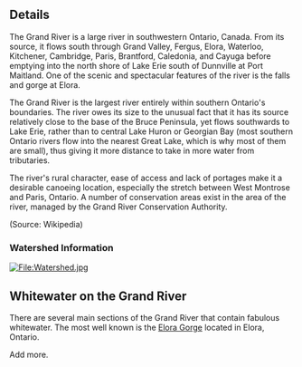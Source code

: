 <span id="Details"></span>

## <span class="mw-headline"> Details </span>

The Grand River is a large river in southwestern Ontario, Canada. From
its source, it flows south through Grand Valley, Fergus, Elora,
Waterloo, Kitchener, Cambridge, Paris, Brantford, Caledonia, and Cayuga
before emptying into the north shore of Lake Erie south of Dunnville at
Port Maitland. One of the scenic and spectacular features of the river
is the falls and gorge at Elora.

The Grand River is the largest river entirely within southern Ontario's
boundaries. The river owes its size to the unusual fact that it has its
source relatively close to the base of the Bruce Peninsula, yet flows
southwards to Lake Erie, rather than to central Lake Huron or Georgian
Bay (most southern Ontario rivers flow into the nearest Great Lake,
which is why most of them are small), thus giving it more distance to
take in more water from tributaries.

The river's rural character, ease of access and lack of portages make it
a desirable canoeing location, especially the stretch between West
Montrose and Paris, Ontario. A number of conservation areas exist in the
area of the river, managed by the Grand River Conservation Authority.

(Source: Wikipedia)

  

<span id="Watershed_Information"></span>

### <span class="mw-headline"> Watershed Information </span>

[![File:Watershed.jpg](/web/20170721172702im_/http://www.whitewaterontario.ca:80/rivers/images/9/93/Watershed.jpg)](/web/20170721172702/http://www.whitewaterontario.ca:80/rivers/index.php/File:Watershed.jpg "File:Watershed.jpg")

<span id="Whitewater_on_the_Grand_River"></span>

## <span class="mw-headline"> Whitewater on the Grand River </span>

There are several main sections of the Grand River that contain fabulous
whitewater. The most well known is the [Elora
Gorge](/web/20170721172702/http://www.whitewaterontario.ca:80/rivers/index.php/Grand_River_\(Elora_Gorge\) "Grand River (Elora Gorge)")
located in Elora, Ontario.

Add more.
